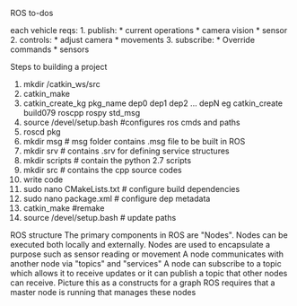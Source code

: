 ROS to-dos

each vehicle reqs:
	1. publish:
		* current operations
		* camera vision
		* sensor
	2. controls:
		* adjust camera
		* movements
	3. subscribe:
		* Override commands
		* sensors


Steps to building a project
1. mkdir  /catkin_ws/src
2. catkin_make
3. catkin_create_kg pkg_name dep0 dep1 dep2 ... depN
	eg catkin_create build079 roscpp rospy std_msg
4. source /devel/setup.bash #configures ros cmds and paths
5. roscd pkg
6. mkdir msg # msg folder contains .msg file to be built in ROS
7. mkdir srv   # contains .srv for defining service structures
8. mkdir scripts # contain the python 2.7 scripts
9. mkdir src # contains the cpp source codes
10. write code
11. sudo nano CMakeLists.txt # configure build dependencies
12. sudo nano package.xml # configure dep metadata
13. catkin_make #remake 
14. source /devel/setup.bash # update paths 


ROS structure
The primary components in ROS are "Nodes".
Nodes can be executed both locally and externally.
Nodes are used to encapsulate a purpose such as sensor reading or movement
A node communicates with another node via "topics" and "services"
A node can subscribe to a topic which allows it to receive updates
or it can publish a topic that other nodes can receive.
Picture this as a constructs for a graph
ROS requires that a master node is running that manages these nodes
